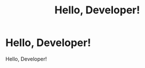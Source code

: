 ﻿---
uid: developers-overview
topic: developers-overview
locale: en
title: Hello, Developer!
dnneditions: 
dnnversion: 09.02.00
---

# Hello, Developer!

Hello, Developer!
